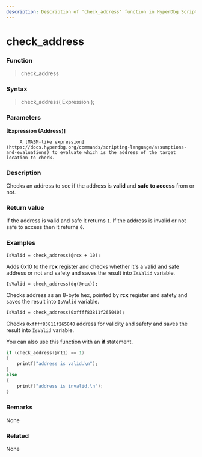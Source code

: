 ```yaml
---
description: Description of 'check_address' function in HyperDbg Scripts
---
```


# check\_address

### Function

> check\_address

### Syntax

> check\_address\( Expression \);

### Parameters

**\[Expression \(Address\)\]**

         A [MASM-like expression](https://docs.hyperdbg.org/commands/scripting-language/assumptions-and-evaluations) to evaluate which is the address of the target location to check.

### Description

Checks an address to see if the address is **valid** and **safe to access** from or not.

### Return value

If the address is valid and safe it returns `1`. If the address is invalid or not safe to access then it returns `0`.

### Examples

`IsValid = check_address(@rcx + 10);`

Adds 0x10 to the **rcx** register and checks whether it's a valid and safe address or not and safety and saves the result into `IsValid` variable.

`IsValid = check_address(dq(@rcx));`

Checks address as an 8-byte hex, pointed by **rcx** register and safety and saves the result into `IsValid` variable.

`IsValid = check_address(0xffff83811f265040);`

Checks `0xffff83811f265040` address for validity and safety and saves the result into `IsValid` variable.

You can also use this function with an **if** statement.

```c
if (check_address(@r11) == 1) 
{ 
	printf("address is valid.\n");
}
else 
{
	printf("address is invalid.\n");
}
```

### **Remarks**

None

### Related

None



